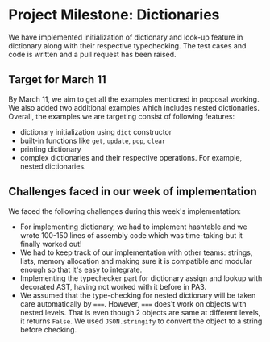# Project Milestone: Dictionaries

We have implemented initialization of dictionary and look-up feature in dictionary along with their respective typechecking. The test cases and code is written and a pull request has been raised.

## Target for March 11


By March 11, we aim to get all the examples mentioned in proposal working. We also added two additional examples which includes nested dictionaries. Overall, the examples we are targeting consist of following features:

- dictionary initialization using `dict` constructor
- built-in functions like `get`, `update`, `pop`, `clear`
- printing dictionary
- complex dictionaries and their respective operations. For example, nested dictionaries.

## Challenges faced in our week of implementation

We faced the following challenges during this week's implementation:
- For implementing dictionary, we had to implement hashtable and we wrote 100-150 lines of assembly code which was time-taking but it finally worked out!
- We had to keep track of our implementation with other teams: strings, lists, memory allocation and making sure it is compatible and modular enough so that it's easy to integrate.
- Implementing the typechecker part for dictionary assign and lookup with decorated AST, having not worked with it before in PA3.
- We assumed that the type-checking for nested dictionary will be taken care automatically by `===`. However, `===` does't work on objects with nested levels. That is even though 2 objects are same at different levels, it returns `False`. We used `JSON.stringify` to convert the object to a string before checking.
